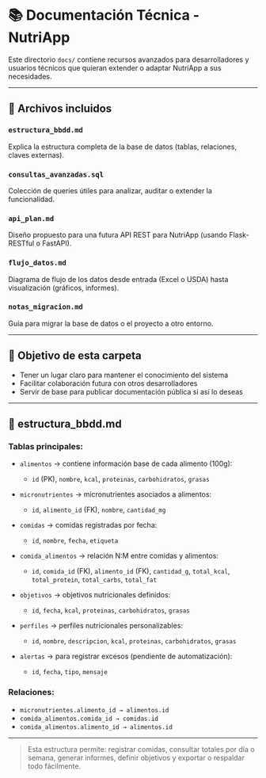 # 📚 Documentación Técnica - NutriApp

Este directorio `docs/` contiene recursos avanzados para desarrolladores y usuarios técnicos que quieran extender o adaptar NutriApp a sus necesidades.

---

## 📁 Archivos incluidos

### `estructura_bbdd.md`
Explica la estructura completa de la base de datos (tablas, relaciones, claves externas).

### `consultas_avanzadas.sql`
Colección de queries útiles para analizar, auditar o extender la funcionalidad.

### `api_plan.md`
Diseño propuesto para una futura API REST para NutriApp (usando Flask-RESTful o FastAPI).

### `flujo_datos.md`
Diagrama de flujo de los datos desde entrada (Excel o USDA) hasta visualización (gráficos, informes).

### `notas_migracion.md`
Guía para migrar la base de datos o el proyecto a otro entorno.

---

## 🧠 Objetivo de esta carpeta
- Tener un lugar claro para mantener el conocimiento del sistema
- Facilitar colaboración futura con otros desarrolladores
- Servir de base para publicar documentación pública si así lo deseas

---

## 📐 estructura_bbdd.md

### Tablas principales:

- `alimentos` → contiene información base de cada alimento (100g):
  - `id` (PK), `nombre`, `kcal`, `proteinas`, `carbohidratos`, `grasas`

- `micronutrientes` → micronutrientes asociados a alimentos:
  - `id`, `alimento_id` (FK), `nombre`, `cantidad_mg`

- `comidas` → comidas registradas por fecha:
  - `id`, `nombre`, `fecha`, `etiqueta`

- `comida_alimentos` → relación N:M entre comidas y alimentos:
  - `id`, `comida_id` (FK), `alimento_id` (FK), `cantidad_g`, `total_kcal`, `total_protein`, `total_carbs`, `total_fat`

- `objetivos` → objetivos nutricionales definidos:
  - `id`, `fecha`, `kcal`, `proteinas`, `carbohidratos`, `grasas`

- `perfiles` → perfiles nutricionales personalizables:
  - `id`, `nombre`, `descripcion`, `kcal`, `proteinas`, `carbohidratos`, `grasas`

- `alertas` → para registrar excesos (pendiente de automatización):
  - `id`, `fecha`, `tipo`, `mensaje`

### Relaciones:
- `micronutrientes.alimento_id → alimentos.id`
- `comida_alimentos.comida_id → comidas.id`
- `comida_alimentos.alimento_id → alimentos.id`

---

> Esta estructura permite: registrar comidas, consultar totales por día o semana, generar informes, definir objetivos y exportar o respaldar todo fácilmente.
